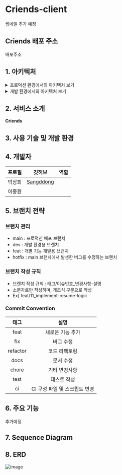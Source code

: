 # Criends-client

썸네일 추가 예정

## Criends 배포 주소

배포주소

## 1. 아키텍처

<details>
<summary>프로덕션 환경에서의 아키텍처 보기</summary>

추가예정

</details>

<details>
<summary>개발 환경에서의 아키텍처 보기</summary>

추가예정

</details>

## 2. 서비스 소개

**Criends**

## 3. 사용 기술 및 개발 환경



## 4. 개발자

| 프로필 | 깃허브                                      | 역할                                                                         |
| --- | --- | --- |
| 박상희 | [Sangddong](https://github.com/Sangddong)   | |
| 이종환 |||

## 5. 브랜치 전략

### 브랜치 관리

- main : 프로덕션 배포 브랜치
- dev : 개발 환경용 브랜치
- feat : 개별 기능 개발용 브랜치
- hotfix : main 브랜치에서 발생한 버그를 수정하는 브랜치

### 브랜치 작성 규칙

- 브랜치 작성 규칙 : 태그/이슈번호\_변경사항-설명
- 소문자로만 작성하며, 개조식 구문으로 작성
- Ex) feat/11_implement-resume-logic

### Commit Convention

|   태그   |             설명              |
| :------: | :---------------------------: |
|   feat   |       새로운 기능 추가        |
|   fix    |           버그 수정           |
| refactor |         코드 리팩토링         |
|   docs   |           문서 수정           |
|  chore   |         기타 변경사항         |
|   test   |          테스트 작성          |
|    ci    | CI 구성 파일 및 스크립트 변경 |

## 6. 주요 기능

추가예정

## 7. Sequence Diagram


## 8. ERD

![image](https://github.com/user-attachments/assets/cc848c71-2fce-4a79-84d9-e49d20fcdfac)

